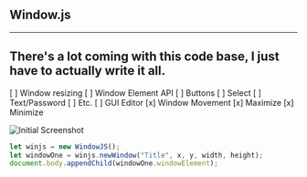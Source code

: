 ## Window.js
----
There's a lot coming with this code base, I just have to actually write it all.
----

[ ] Window resizing
[ ] Window Element API
    [ ] Buttons
    [ ] Select
    [ ] Text/Password
    [ ] Etc.
[ ] GUI Editor
[x] Window Movement
[x] Maximize
[x] Minimize


![Initial Screenshot](https://lh3.googleusercontent.com/v7BoUFXsUCu0gQdb3ckGhIlhReA0rBs_iAqP1neFJmFv6hpB3jJIigAD8JqF941ORnfUpN6eJoeRHb1xGOszxpKL1Pr2OBIttIWXdNyOZr2cKsJngYL9rD53zGOTBrFpvruUBBjVyw=w2400)

```javascript
let winjs = new WindowJS();
let windowOne = winjs.newWindow("Title", x, y, width, height);
document.body.appendChild(windowOne.windowElement);
```